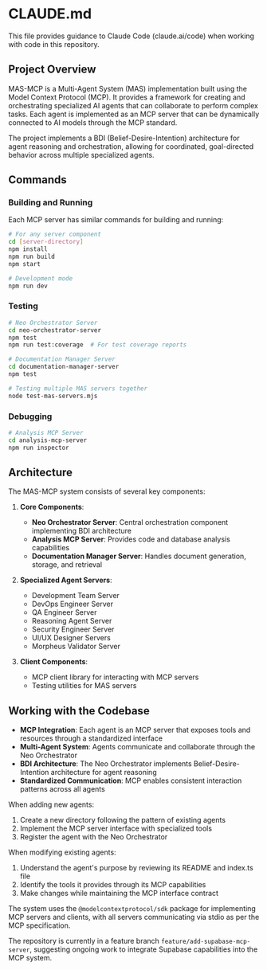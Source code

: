 # CLAUDE.md

This file provides guidance to Claude Code (claude.ai/code) when working with code in this repository.

## Project Overview

MAS-MCP is a Multi-Agent System (MAS) implementation built using the Model Context Protocol (MCP). It provides a framework for creating and orchestrating specialized AI agents that can collaborate to perform complex tasks. Each agent is implemented as an MCP server that can be dynamically connected to AI models through the MCP standard.

The project implements a BDI (Belief-Desire-Intention) architecture for agent reasoning and orchestration, allowing for coordinated, goal-directed behavior across multiple specialized agents.

## Commands

### Building and Running

Each MCP server has similar commands for building and running:

```bash
# For any server component
cd [server-directory]
npm install
npm run build
npm start

# Development mode
npm run dev
```

### Testing

```bash
# Neo Orchestrator Server
cd neo-orchestrator-server
npm test
npm run test:coverage  # For test coverage reports

# Documentation Manager Server
cd documentation-manager-server
npm test

# Testing multiple MAS servers together
node test-mas-servers.mjs
```

### Debugging

```bash
# Analysis MCP Server
cd analysis-mcp-server
npm run inspector
```

## Architecture

The MAS-MCP system consists of several key components:

1. **Core Components**:
   - **Neo Orchestrator Server**: Central orchestration component implementing BDI architecture
   - **Analysis MCP Server**: Provides code and database analysis capabilities
   - **Documentation Manager Server**: Handles document generation, storage, and retrieval

2. **Specialized Agent Servers**:
   - Development Team Server
   - DevOps Engineer Server
   - QA Engineer Server
   - Reasoning Agent Server
   - Security Engineer Server
   - UI/UX Designer Servers
   - Morpheus Validator Server

3. **Client Components**:
   - MCP client library for interacting with MCP servers
   - Testing utilities for MAS servers

## Working with the Codebase

- **MCP Integration**: Each agent is an MCP server that exposes tools and resources through a standardized interface
- **Multi-Agent System**: Agents communicate and collaborate through the Neo Orchestrator
- **BDI Architecture**: The Neo Orchestrator implements Belief-Desire-Intention architecture for agent reasoning
- **Standardized Communication**: MCP enables consistent interaction patterns across all agents

When adding new agents:
1. Create a new directory following the pattern of existing agents
2. Implement the MCP server interface with specialized tools
3. Register the agent with the Neo Orchestrator

When modifying existing agents:
1. Understand the agent's purpose by reviewing its README and index.ts file
2. Identify the tools it provides through its MCP capabilities
3. Make changes while maintaining the MCP interface contract

The system uses the `@modelcontextprotocol/sdk` package for implementing MCP servers and clients, with all servers communicating via stdio as per the MCP specification.

The repository is currently in a feature branch `feature/add-supabase-mcp-server`, suggesting ongoing work to integrate Supabase capabilities into the MCP system.